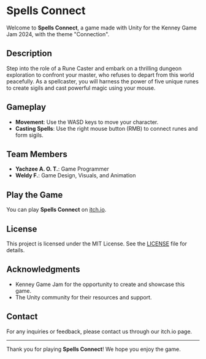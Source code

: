 # Spells Connect

Welcome to **Spells Connect**, a game made with Unity for the Kenney Game Jam 2024, with the theme "Connection".

## Description

Step into the role of a Rune Caster and embark on a thrilling dungeon exploration to confront your master, who refuses to depart from this world peacefully. As a spellcaster, you will harness the power of five unique runes to create sigils and cast powerful magic using your mouse.

## Gameplay

- **Movement**: Use the WASD keys to move your character.
- **Casting Spells**: Use the right mouse button (RMB) to connect runes and form sigils.

## Team Members

- **Yachzee A. O. T.**: Game Programmer
- **Weldy F.**: Game Design, Visuals, and Animation

## Play the Game

You can play **Spells Connect** on [itch.io](https://clesuka.itch.io/spells-connect).

## License

This project is licensed under the MIT License. See the [LICENSE](LICENSE) file for details.

## Acknowledgments

- Kenney Game Jam for the opportunity to create and showcase this game.
- The Unity community for their resources and support.

## Contact

For any inquiries or feedback, please contact us through our itch.io page.

---

Thank you for playing **Spells Connect**! We hope you enjoy the game.
